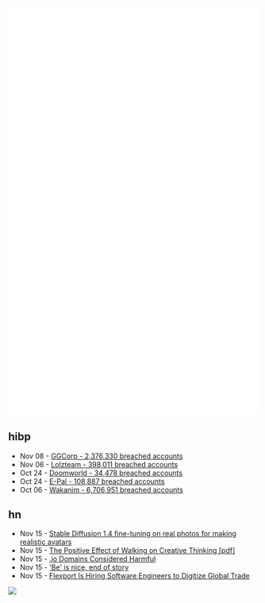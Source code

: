 ![Metrics](https://raw.githubusercontent.com/phixion/phixion/master/metrics.svg)

## hibp

<!--
for https://github.com/phixion/phixion/blob/main/.github/workflows/feeds.yml
-->
<!--START_SECTION:haveibeenpwnd-->
- Nov 08 - [GGCorp - 2,376,330 breached accounts](https://haveibeenpwned.com/PwnedWebsites#GGCorp)
- Nov 06 - [Lolzteam - 398,011 breached accounts](https://haveibeenpwned.com/PwnedWebsites#Lolzteam)
- Oct 24 - [Doomworld - 34,478 breached accounts](https://haveibeenpwned.com/PwnedWebsites#Doomworld)
- Oct 24 - [E-Pal - 108,887 breached accounts](https://haveibeenpwned.com/PwnedWebsites#EPal)
- Oct 06 - [Wakanim - 6,706,951 breached accounts](https://haveibeenpwned.com/PwnedWebsites#Wakanim)
<!--END_SECTION:haveibeenpwnd-->

## hn

<!--
for https://github.com/phixion/phixion/blob/main/.github/workflows/feeds.yml
-->
<!--START_SECTION:hn-->
- Nov 15 - [Stable Diffusion 1.4 fine-tuning on real photos for making realistic avatars](https://portret.ai/)
- Nov 15 - [The Positive Effect of Walking on Creative Thinking [pdf]](https://www.apa.org/pubs/journals/releases/xlm-a0036577.pdf)
- Nov 15 - [.io Domains Considered Harmful](https://j3s.sh/thought/.io-domains-considered-harmful.html)
- Nov 15 - ['Be' is nice, end of story](https://www.abortretry.fail/p/be-is-nice-end-of-story)
- Nov 15 - [Flexport Is Hiring Software Engineers to Digitize Global Trade](https://flexport.com/careers)
<!--END_SECTION:hn-->

<!--
for https://yhype.me
-->
![](https://hit.yhype.me/github/profile?user_id=13013670)
